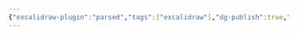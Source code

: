 ```yaml
---
{"excalidraw-plugin":"parsed","tags":["excalidraw"],"dg-publish":true,"permalink":"/Excalidraw/证件照拍摄光线.excalidraw/","dgPassFrontmatter":true}
---
```

<style> .container {font-family: sans-serif; text-align: center;} .button-wrapper button {z-index: 1;height: 40px; width: 100px; margin: 10px;padding: 5px;} .excalidraw .App-menu_top .buttonList { display: flex;} .excalidraw-wrapper { height: 800px; margin: 50px; position: relative;} :root[dir="ltr"] .excalidraw .layer-ui__wrapper .zen-mode-transition.App-menu_bottom--transition-left {transform: none;} </style><script src="https://cdn.jsdelivr.net/npm/react@17/umd/react.production.min.js"></script><script src="https://cdn.jsdelivr.net/npm/react-dom@17/umd/react-dom.production.min.js"></script><script type="text/javascript" src="https://cdn.jsdelivr.net/npm/@excalidraw/excalidraw@0/dist/excalidraw.production.min.js"></script><div id="证件照拍摄光线excalidraw.md"></div><script>(function(){const InitialData={"type":"excalidraw","version":2,"source":"https://github.com/zsviczian/obsidian-excalidraw-plugin/releases/tag/2.4.0","elements":[{"type":"freedraw","version":107,"versionNonce":511538765,"index":"a0","isDeleted":false,"id":"uUNDX6Tw2zc0rzCT0Wblf","fillStyle":"solid","strokeWidth":1,"strokeStyle":"solid","roughness":1,"opacity":100,"angle":0,"x":-611.0274451697668,"y":-498.1530676321307,"strokeColor":"#1e1e1e","backgroundColor":"transparent","width":23.499984741210938,"height":116.49999618530273,"seed":73662541,"groupIds":[],"frameId":"iBeHSoSrTSMOskr40Y9Nb","roundness":null,"boundElements":[],"updated":1720792206655,"link":null,"locked":false,"points":[[0,0],[-3.4999847412109375,7.5],[-5.9999847412109375,15],[-8.999977111816406,26.499996185302734],[-12.5,41.9999885559082],[-15.999984741210938,59.4999885559082],[-20.999984741210938,86.9999885559082],[-22.99999237060547,101.49999618530273],[-23.499984741210938,111.49999618530273],[-23.499984741210938,116.00000381469727],[-22.5,116.49999618530273],[-22.5,116.49999618530273]],"lastCommittedPoint":null,"simulatePressure":true,"pressures":[]},{"type":"freedraw","version":109,"versionNonce":720740611,"index":"a1","isDeleted":false,"id":"zzUFR63Wey8Y-2YV3ARNg","fillStyle":"solid","strokeWidth":1,"strokeStyle":"solid","roughness":1,"opacity":100,"angle":0,"x":-609.5274299109777,"y":-497.1530828909198,"strokeColor":"#1e1e1e","backgroundColor":"transparent","width":98.49998474121094,"height":19.499988555908203,"seed":502820525,"groupIds":[],"frameId":"iBeHSoSrTSMOskr40Y9Nb","roundness":null,"boundElements":[],"updated":1720792206655,"link":null,"locked":false,"points":[[0,0],[5,-2.9999923706054688],[10.999984741210938,-5.9999847412109375],[20.999984741210938,-8.499984741210938],[40.49999237060547,-11.499996185302734],[55,-13.999996185302734],[67.99999237060547,-16.499996185302734],[77.99999237060547,-18.499984741210938],[90,-19.499988555908203],[95,-19.499988555908203],[97.5,-18.999996185302734],[98.49998474121094,-18.499984741210938],[98.49998474121094,-17.99999237060547],[98.49998474121094,-17.99999237060547]],"lastCommittedPoint":null,"simulatePressure":true,"pressures":[]},{"type":"freedraw","version":115,"versionNonce":1634935981,"index":"a2","isDeleted":false,"id":"37Qd98qwtMPkUDn1WG_RS","fillStyle":"solid","strokeWidth":1,"strokeStyle":"solid","roughness":1,"opacity":100,"angle":0,"x":-497.52746042855586,"y":-511.1530790762225,"strokeColor":"#1e1e1e","backgroundColor":"transparent","width":122.99999237060547,"height":123.00000190734863,"seed":1001394445,"groupIds":[],"frameId":"iBeHSoSrTSMOskr40Y9Nb","roundness":null,"boundElements":[],"updated":1720792206655,"link":null,"locked":false,"points":[[0,0],[-2.9999923706054688,3.5000038146972656],[-6.499977111816406,8.000001907348633],[-13.999977111816406,17.00000762939453],[-20.999984741210938,25.500001907348633],[-30.49999237060547,36.000003814697266],[-41.999969482421875,48.00000190734863],[-60.99998474121094,66.00001335144043],[-74.49996948242188,78.50001335144043],[-86.99996948242188,90.50000190734863],[-98.9999771118164,101.5000057220459],[-108.9999771118164,111.00001335144043],[-118.9999771118164,120.50000190734863],[-121.99996948242188,123.00000190734863],[-122.99999237060547,123.00000190734863],[-121.99996948242188,121.99999809265137],[-120.99998474121094,121.5000057220459],[-121.4999771118164,121.99999809265137],[-121.4999771118164,122.50000953674316],[-121.4999771118164,122.50000953674316]],"lastCommittedPoint":null,"simulatePressure":true,"pressures":[]},{"type":"freedraw","version":33,"versionNonce":2118158499,"index":"a3","isDeleted":false,"id":"OazUQdf1m04CmKl-IkVSp","fillStyle":"solid","strokeWidth":1,"strokeStyle":"solid","roughness":1,"opacity":100,"angle":0,"x":-344.25022294929306,"y":-288.84698005158504,"strokeColor":"#1e1e1e","backgroundColor":"transparent","width":18.499984741210938,"height":18.500003814697266,"seed":1527015277,"groupIds":[],"frameId":"iBeHSoSrTSMOskr40Y9Nb","roundness":null,"boundElements":[],"updated":1720792206655,"link":null,"locked":false,"points":[[0,0],[2.9999923706054688,-5.499992370605469],[8.499984741210938,-11.499996185302734],[12.5,-15],[16.499977111816406,-17.99999237060547],[18.499984741210938,-18.500003814697266],[18.499984741210938,-18.500003814697266]],"lastCommittedPoint":null,"simulatePressure":true,"pressures":[]},{"type":"freedraw","version":37,"versionNonce":1784940301,"index":"a4","isDeleted":false,"id":"vQGyPXH2ETR7fZQwi1gdv","fillStyle":"solid","strokeWidth":1,"strokeStyle":"solid","roughness":1,"opacity":100,"angle":0,"x":-322.75024583747665,"y":-303.84698005158504,"strokeColor":"#1e1e1e","backgroundColor":"transparent","width":23.000030517578125,"height":18.000011444091797,"seed":239006157,"groupIds":[],"frameId":"iBeHSoSrTSMOskr40Y9Nb","roundness":null,"boundElements":[],"updated":1720792206655,"link":null,"locked":false,"points":[[0,0],[3.5000228881835938,0.5000114440917969],[6.000022888183594,1.4999961853027344],[10,3.9999961853027344],[16.000022888183594,8.999996185302734],[19.50000762939453,12.5],[21.500015258789062,15.500011444091797],[22.00000762939453,17.00000762939453],[22.5,18.000011444091797],[23.000030517578125,18.000011444091797],[23.000030517578125,18.000011444091797]],"lastCommittedPoint":null,"simulatePressure":true,"pressures":[]},{"type":"freedraw","version":39,"versionNonce":1661828163,"index":"a5","isDeleted":false,"id":"uDNm3AT_Zr3iut1IeE26B","fillStyle":"solid","strokeWidth":1,"strokeStyle":"solid","roughness":1,"opacity":100,"angle":0,"x":-298.7502305786876,"y":-287.84697623688777,"strokeColor":"#1e1e1e","backgroundColor":"transparent","width":9.500007629394531,"height":29.50000762939453,"seed":1652109357,"groupIds":[],"frameId":"iBeHSoSrTSMOskr40Y9Nb","roundness":null,"boundElements":[],"updated":1720792206655,"link":null,"locked":false,"points":[[0,0],[0,4.500007629394531],[-0.49999237060546875,10.499992370605469],[-1.5000152587890625,15],[-2.9999923706054688,20],[-4.0000152587890625,22.5],[-5.9999847412109375,27.99999237060547],[-7.000007629394531,29.50000762939453],[-7.5,29.50000762939453],[-8.499984741210938,28.999996185302734],[-9.000015258789062,27.99999237060547],[-9.500007629394531,27.5],[-9.500007629394531,27.5]],"lastCommittedPoint":null,"simulatePressure":true,"pressures":[]},{"type":"freedraw","version":35,"versionNonce":1003068781,"index":"a6","isDeleted":false,"id":"1JrCEhhWWnaXCSfIkdfxN","fillStyle":"solid","strokeWidth":1,"strokeStyle":"solid","roughness":1,"opacity":100,"angle":0,"x":-346.75022294929306,"y":-287.3469838662823,"strokeColor":"#1e1e1e","backgroundColor":"transparent","width":1.0000228881835938,"height":27.00000762939453,"seed":94151309,"groupIds":[],"frameId":"iBeHSoSrTSMOskr40Y9Nb","roundness":null,"boundElements":[],"updated":1720792206655,"link":null,"locked":false,"points":[[0,0],[-0.49999237060546875,5],[-0.49999237060546875,9.000015258789062],[-0.49999237060546875,16.500015258789062],[-1.0000228881835938,21.000003814697266],[-1.0000228881835938,24.50000762939453],[-0.49999237060546875,26.500015258789062],[-0.49999237060546875,27.00000762939453],[-0.49999237060546875,27.00000762939453]],"lastCommittedPoint":null,"simulatePressure":true,"pressures":[]},{"type":"freedraw","version":66,"versionNonce":1966799843,"index":"a7","isDeleted":false,"id":"GPSugVJhKBMKS3Uy1SZ_p","fillStyle":"solid","strokeWidth":1,"strokeStyle":"solid","roughness":1,"opacity":100,"angle":0,"x":-345.7502382080821,"y":-260.84696860749324,"strokeColor":"#1e1e1e","backgroundColor":"transparent","width":46.50001525878906,"height":19.499988555908203,"seed":744671469,"groupIds":[],"frameId":"iBeHSoSrTSMOskr40Y9Nb","roundness":null,"boundElements":[],"updated":1720792206655,"link":null,"locked":false,"points":[[0,0],[1.5000152587890625,3.9999961853027344],[3.5000228881835938,5.9999847412109375],[5.499992370605469,7.999992370605469],[7.5,10],[9.500007629394531,11.499996185302734],[11.500015258789062,13.499984741210938],[12.000007629394531,14.499988555908203],[12.5,15],[12.999992370605469,15.499992370605469],[12.999992370605469,15.999984741210938],[13.500022888183594,15.999984741210938],[14.000015258789062,16.499996185302734],[15,16.999988555908203],[16.500015258789062,17.99999237060547],[17.5,18.499984741210938],[18.500022888183594,18.999996185302734],[20.49999237060547,18.999996185302734],[21.500015258789062,19.499988555908203],[22.00000762939453,19.499988555908203],[22.5,19.499988555908203],[23.500022888183594,19.499988555908203],[24.000015258789062,19.499988555908203],[25.49999237060547,19.499988555908203],[27.99999237060547,18.499984741210938],[30,17.99999237060547],[32.00000762939453,16.999988555908203],[33.500022888183594,15.999984741210938],[36.50001525878906,13.999996185302734],[37.99999237060547,12.5],[39.00001525878906,11.499996185302734],[40,10],[41.50001525878906,7.999992370605469],[42.00000762939453,6.999988555908203],[42.99999237060547,5.499992370605469],[44.00001525878906,3.9999961853027344],[45,2.5],[46.000022888183594,0.9999847412109375],[46.50001525878906,0.49999237060546875],[46.50001525878906,0.49999237060546875]],"lastCommittedPoint":null,"simulatePressure":true,"pressures":[]},{"type":"freedraw","version":28,"versionNonce":1290627021,"index":"a8","isDeleted":false,"id":"hj_iXnqSRXTGh1Q-UpWY_","fillStyle":"solid","strokeWidth":1,"strokeStyle":"solid","roughness":1,"opacity":100,"angle":0,"x":-300.25024583747665,"y":-266.8469724221905,"strokeColor":"#1e1e1e","backgroundColor":"transparent","width":0.0001,"height":0.0001,"seed":945103693,"groupIds":[],"frameId":"iBeHSoSrTSMOskr40Y9Nb","roundness":null,"boundElements":[],"updated":1720792206655,"link":null,"locked":false,"points":[[0,0],[0.0001,0.0001]],"lastCommittedPoint":null,"simulatePressure":true,"pressures":[]},{"type":"freedraw","version":46,"versionNonce":1356302211,"index":"a9","isDeleted":false,"id":"PwoAKLTi7atxBXzSxPBDZ","fillStyle":"solid","strokeWidth":1,"strokeStyle":"solid","roughness":1,"opacity":100,"angle":0,"x":-306.2502305786876,"y":-274.3469724221905,"strokeColor":"#1e1e1e","backgroundColor":"transparent","width":8.000030517578125,"height":11.499996185302734,"seed":499986861,"groupIds":[],"frameId":"iBeHSoSrTSMOskr40Y9Nb","roundness":null,"boundElements":[],"updated":1720792206655,"link":null,"locked":false,"points":[[0,0],[0,-2.5],[0.9999847412109375,-2.5],[3.4999847412109375,-2.5],[4.499969482421875,-2.5],[5.9999847412109375,-1.4999961853027344],[6.999969482421875,-0.5000114440917969],[7.5,1.4999961853027344],[7.5,2.9999923706054688],[7.5,4.499988555908203],[5.9999847412109375,6.499996185302734],[3.4999847412109375,8.500003814697266],[1.999969482421875,8.999996185302734],[0.49999237060546875,8.999996185302734],[-0.500030517578125,7.999992370605469],[-0.500030517578125,6.499996185302734],[-0.500030517578125,4.499988555908203],[-0.500030517578125,3.5000038146972656],[0,3.5000038146972656],[0,3.5000038146972656]],"lastCommittedPoint":null,"simulatePressure":true,"pressures":[]},{"type":"freedraw","version":33,"versionNonce":1877534253,"index":"aA","isDeleted":false,"id":"BiftNHlZ2LB3vKXNn9XHp","fillStyle":"solid","strokeWidth":1,"strokeStyle":"solid","roughness":1,"opacity":100,"angle":0,"x":-324.7502534668712,"y":-241.34698005158504,"strokeColor":"#1e1e1e","backgroundColor":"transparent","width":1.5000152587890625,"height":14.500007629394531,"seed":167015437,"groupIds":[],"frameId":"iBeHSoSrTSMOskr40Y9Nb","roundness":null,"boundElements":[],"updated":1720792206655,"link":null,"locked":false,"points":[[0,0],[1.5000152587890625,4.500007629394531],[1.5000152587890625,7.000007629394531],[1.5000152587890625,10],[1.0000228881835938,13.500003814697266],[1.0000228881835938,14.500007629394531],[1.5000152587890625,14.500007629394531],[1.5000152587890625,14.500007629394531]],"lastCommittedPoint":null,"simulatePressure":true,"pressures":[]},{"type":"freedraw","version":32,"versionNonce":203530019,"index":"aB","isDeleted":false,"id":"yUnzC7yvCOHdquXuOMCLI","fillStyle":"solid","strokeWidth":1,"strokeStyle":"solid","roughness":1,"opacity":100,"angle":0,"x":-306.2502305786876,"y":-245.34697623688777,"strokeColor":"#1e1e1e","backgroundColor":"transparent","width":0.49999237060546875,"height":12.000007629394531,"seed":1220831853,"groupIds":[],"frameId":"iBeHSoSrTSMOskr40Y9Nb","roundness":null,"boundElements":[],"updated":1720792206655,"link":null,"locked":false,"points":[[0,0],[0,4.500007629394531],[0,7.5],[0,9.500007629394531],[0.49999237060546875,11.499996185302734],[0.49999237060546875,12.000007629394531],[0.49999237060546875,12.000007629394531]],"lastCommittedPoint":null,"simulatePressure":true,"pressures":[]},{"type":"freedraw","version":37,"versionNonce":2007341197,"index":"aC","isDeleted":false,"id":"1bM9aCPG20ZhSyHUyQ0Ni","fillStyle":"solid","strokeWidth":1,"strokeStyle":"solid","roughness":1,"opacity":100,"angle":0,"x":-326.7502610962657,"y":-217.84697623688777,"strokeColor":"#1e1e1e","backgroundColor":"transparent","width":24.000015258789062,"height":17.99999237060547,"seed":1795593421,"groupIds":[],"frameId":"iBeHSoSrTSMOskr40Y9Nb","roundness":null,"boundElements":[],"updated":1720792206655,"link":null,"locked":false,"points":[[0,0],[0,-0.49999237060546875],[2.5,-2.9999923706054688],[6.000022888183594,-5.499992370605469],[10.500030517578125,-8.500003814697266],[15,-11.000003814697266],[19.000015258789062,-13.500003814697266],[23.000030517578125,-16.000003814697266],[23.500022888183594,-16.499996185302734],[24.000015258789062,-17.5],[24.000015258789062,-17.99999237060547],[24.000015258789062,-17.99999237060547]],"lastCommittedPoint":null,"simulatePressure":true,"pressures":[]},{"type":"freedraw","version":35,"versionNonce":1904722627,"index":"aD","isDeleted":false,"id":"HO9FEPjx0nhzdXOlstdPZ","fillStyle":"solid","strokeWidth":1,"strokeStyle":"solid","roughness":1,"opacity":100,"angle":0,"x":-327.75024583747665,"y":-221.8469724221905,"strokeColor":"#1e1e1e","backgroundColor":"transparent","width":15,"height":15.499992370605469,"seed":743732013,"groupIds":[],"frameId":"iBeHSoSrTSMOskr40Y9Nb","roundness":null,"boundElements":[],"updated":1720792206655,"link":null,"locked":false,"points":[[0,0],[-4.500007629394531,1.4999961853027344],[-6.5000152587890625,3.5000038146972656],[-10,7.999992370605469],[-12.000007629394531,11.499996185302734],[-14.000015258789062,13.999996185302734],[-15,15],[-15,15.499992370605469],[-14.500007629394531,15.499992370605469],[-14.500007629394531,15.499992370605469]],"lastCommittedPoint":null,"simulatePressure":true,"pressures":[]},{"type":"freedraw","version":42,"versionNonce":501022445,"index":"aE","isDeleted":false,"id":"JWAgfQTWoERb6rtlTjAtp","fillStyle":"solid","strokeWidth":1,"strokeStyle":"solid","roughness":1,"opacity":100,"angle":0,"x":-341.7502610962657,"y":-206.34698005158504,"strokeColor":"#1e1e1e","backgroundColor":"transparent","width":15.500030517578125,"height":35.49999237060547,"seed":420971917,"groupIds":[],"frameId":"iBeHSoSrTSMOskr40Y9Nb","roundness":null,"boundElements":[],"updated":1720792206655,"link":null,"locked":false,"points":[[0,0],[0,0.5000114440917969],[0,1.0000038146972656],[0,2.5],[1.0000228881835938,4.500007629394531],[3.000030517578125,9.500007629394531],[4.0000152587890625,13.000011444091797],[5.500030517578125,17.00000762939453],[7.5,21.000003814697266],[10.500030517578125,28.000011444091797],[12.5,32.00000762939453],[13.500022888183594,33.999996185302734],[14.000015258789062,34.50000762939453],[14.500007629394531,34.50000762939453],[15,35],[15.500030517578125,35.49999237060547],[15.500030517578125,35.49999237060547]],"lastCommittedPoint":null,"simulatePressure":true,"pressures":[]},{"type":"freedraw","version":37,"versionNonce":2041082467,"index":"aF","isDeleted":false,"id":"nWx3HlViEkdhyytZGrSio","fillStyle":"solid","strokeWidth":1,"strokeStyle":"solid","roughness":1,"opacity":100,"angle":0,"x":-297.75024583747665,"y":-224.3469724221905,"strokeColor":"#1e1e1e","backgroundColor":"transparent","width":14.000015258789062,"height":75.99998474121094,"seed":1955154925,"groupIds":[],"frameId":"iBeHSoSrTSMOskr40Y9Nb","roundness":null,"boundElements":[],"updated":1720792206655,"link":null,"locked":false,"points":[[0,0],[-2.0000076293945312,7.5],[-4.0000152587890625,19.499988555908203],[-6.5000152587890625,31.000003814697266],[-9.000015258789062,45],[-11.500015258789062,57.99999237060547],[-13.499984741210938,70.99998474121094],[-13.499984741210938,75],[-14.000015258789062,75.99998474121094],[-13.499984741210938,75.49999237060547],[-13.499984741210938,74.50000762939453],[-13.499984741210938,74.50000762939453]],"lastCommittedPoint":null,"simulatePressure":true,"pressures":[]},{"type":"freedraw","version":55,"versionNonce":689477965,"index":"aG","isDeleted":false,"id":"5LB9DoDpuqZ_pVf-FCSNT","fillStyle":"solid","strokeWidth":1,"strokeStyle":"solid","roughness":1,"opacity":100,"angle":0,"x":-310.25024583747665,"y":-148.34698768097957,"strokeColor":"#1e1e1e","backgroundColor":"transparent","width":29.000015258789062,"height":24.50000762939453,"seed":1588807245,"groupIds":[],"frameId":"iBeHSoSrTSMOskr40Y9Nb","roundness":null,"boundElements":[],"updated":1720792206655,"link":null,"locked":false,"points":[[0,0],[0,-3.4999847412109375],[0,-4.499969482421875],[0.49999237060546875,-5],[0.9999847412109375,-5],[2.5,-2.9999923706054688],[3.4999847412109375,0],[4.0000152587890625,3.000030517578125],[4.500007629394531,5],[5,8.000030517578125],[5.499992370605469,10],[5.9999847412109375,11.500015258789062],[6.5000152587890625,13.000030517578125],[7.000007629394531,13.500022888183594],[7.000007629394531,14.000015258789062],[6.5000152587890625,14.000015258789062],[5,14.000015258789062],[2.9999923706054688,14.500007629394531],[0.49999237060546875,15],[-4.500007629394531,16.500015258789062],[-7.999992370605469,18.000030517578125],[-11.500015258789062,19.000015258789062],[-14.500007629394531,19.50000762939453],[-17.00000762939453,19.50000762939453],[-19.50000762939453,19.000015258789062],[-20.49999237060547,18.000030517578125],[-20.999984741210938,18.000030517578125],[-21.500015258789062,18.000030517578125],[-22.00000762939453,18.000030517578125],[-22.00000762939453,18.000030517578125]],"lastCommittedPoint":null,"simulatePressure":true,"pressures":[]},{"type":"freedraw","version":55,"versionNonce":89271811,"index":"aH","isDeleted":false,"id":"KQTo794Rvnp4tDpuj85zG","fillStyle":"solid","strokeWidth":1,"strokeStyle":"solid","roughness":1,"opacity":100,"angle":0,"x":-344.7502534668712,"y":-123.84698005158504,"strokeColor":"#1e1e1e","backgroundColor":"transparent","width":49.50000762939453,"height":40.49999237060547,"seed":980350125,"groupIds":[],"frameId":"iBeHSoSrTSMOskr40Y9Nb","roundness":null,"boundElements":[],"updated":1720792206655,"link":null,"locked":false,"points":[[0,0],[2.0000076293945312,2.5],[6.000022888183594,4.500007629394531],[14.500007629394531,7.000007629394531],[22.00000762939453,9.000015258789062],[27.99999237060547,10],[35.49999237060547,10],[39.00001525878906,7.999992370605469],[41.000022888183594,3.5000228881835938],[42.99999237060547,-2.0000076293945312],[45.49999237060547,-7.000007629394531],[47.99999237060547,-12.000007629394531],[49.00001525878906,-13.499984741210938],[49.50000762939453,-14.500007629394531],[49.50000762939453,-15],[49.00001525878906,-15],[48.500022888183594,-15.499992370605469],[47.5,-15.999984741210938],[47.00000762939453,-16.499977111816406],[46.50001525878906,-16.499977111816406],[46.50001525878906,-17.00000762939453],[45.49999237060547,-17.5],[44.00001525878906,-19.50000762939453],[42.5,-20.999984741210938],[41.000022888183594,-22.5],[38.500022888183594,-24.50000762939453],[35.49999237060547,-27.5],[32.99999237060547,-29.50000762939453],[32.00000762939453,-30.49999237060547],[32.00000762939453,-30.49999237060547]],"lastCommittedPoint":null,"simulatePressure":true,"pressures":[]},{"type":"freedraw","version":38,"versionNonce":1387390893,"index":"aI","isDeleted":false,"id":"uzLSY3wPRzJRfpFqF0Xrz","fillStyle":"solid","strokeWidth":1,"strokeStyle":"solid","roughness":1,"opacity":100,"angle":0,"x":-336.2502305786876,"y":-157.84695716340144,"strokeColor":"#1e1e1e","backgroundColor":"transparent","width":49.00001525878906,"height":10,"seed":1399183117,"groupIds":[],"frameId":"iBeHSoSrTSMOskr40Y9Nb","roundness":null,"boundElements":[],"updated":1720792206655,"link":null,"locked":false,"points":[[0,0],[-6.000022888183594,-1.5000152587890625],[-12.000007629394531,-2.0000076293945312],[-17.5,-0.500030517578125],[-24.000015258789062,1.999969482421875],[-31.500015258789062,3.9999771118164062],[-39.00001525878906,5],[-46.50001525878906,6.499977111816406],[-48.500022888183594,6.499977111816406],[-49.00001525878906,6.499977111816406],[-49.00001525878906,6.999969482421875],[-48.000030517578125,7.999992370605469],[-48.000030517578125,7.999992370605469]],"lastCommittedPoint":null,"simulatePressure":true,"pressures":[]},{"type":"freedraw","version":28,"versionNonce":1468233123,"index":"aJ","isDeleted":false,"id":"h3oHpcw6KaBrHfSe_38yO","fillStyle":"solid","strokeWidth":1,"strokeStyle":"solid","roughness":1,"opacity":100,"angle":0,"x":-384.7502534668712,"y":-142.34696479279597,"strokeColor":"#1e1e1e","backgroundColor":"transparent","width":0.49999237060546875,"height":0.49999237060546875,"seed":1141992813,"groupIds":[],"frameId":"iBeHSoSrTSMOskr40Y9Nb","roundness":null,"boundElements":[],"updated":1720792206655,"link":null,"locked":false,"points":[[0,0],[-0.49999237060546875,-0.49999237060546875],[-0.49999237060546875,-0.49999237060546875]],"lastCommittedPoint":null,"simulatePressure":true,"pressures":[]},{"type":"freedraw","version":43,"versionNonce":1825729037,"index":"aK","isDeleted":false,"id":"vmJfkXc-fOgo0P6jxY-gB","fillStyle":"solid","strokeWidth":1,"strokeStyle":"solid","roughness":1,"opacity":100,"angle":0,"x":-384.7502534668712,"y":-142.34696479279597,"strokeColor":"#1e1e1e","backgroundColor":"transparent","width":8.499984741210938,"height":100.49999237060547,"seed":465254349,"groupIds":[],"frameId":"iBeHSoSrTSMOskr40Y9Nb","roundness":null,"boundElements":[],"updated":1720792206655,"link":null,"locked":false,"points":[[0,0],[0.49999237060546875,1.4999771118164062],[0,1.4999771118164062],[0,2.9999923706054688],[-0.49999237060546875,5.499992370605469],[-0.49999237060546875,12.000007629394531],[-0.9999847412109375,18.999977111816406],[-1.4999771118164062,28.499984741210938],[-2.0000076293945312,40.49999237060547],[-3.4999847412109375,62.00000762939453],[-4.500007629394531,75],[-5.9999847412109375,86.4999771118164],[-7.000007629394531,95],[-7.999992370605469,99.50000762939453],[-7.999992370605469,100.49999237060547],[-7.999992370605469,98.9999771118164],[-7.5,97.5],[-7.5,97.5]],"lastCommittedPoint":null,"simulatePressure":true,"pressures":[]},{"type":"freedraw","version":38,"versionNonce":1332398403,"index":"aL","isDeleted":false,"id":"zDpFd501SR7QzlQPcGfBX","fillStyle":"solid","strokeWidth":1,"strokeStyle":"solid","roughness":1,"opacity":100,"angle":0,"x":-375.7502382080821,"y":-140.34695716340144,"strokeColor":"#1e1e1e","backgroundColor":"transparent","width":7.5,"height":87.5,"seed":1149023789,"groupIds":[],"frameId":"iBeHSoSrTSMOskr40Y9Nb","roundness":null,"boundElements":[],"updated":1720792206655,"link":null,"locked":false,"points":[[0,0],[0.49999237060546875,5.9999847412109375],[0.9999847412109375,12.999992370605469],[1.4999771118164062,23.999977111816406],[2.9999923706054688,38.999977111816406],[4.500007629394531,56.499977111816406],[5.9999847412109375,77.5],[5.9999847412109375,85],[6.499977111816406,87.5],[7.5,86.4999771118164],[7.5,85.49999237060547],[7.5,85],[7.5,85]],"lastCommittedPoint":null,"simulatePressure":true,"pressures":[]},{"type":"freedraw","version":34,"versionNonce":1215537261,"index":"aM","isDeleted":false,"id":"w7qScDcTaZ-C630KQHLwK","fillStyle":"solid","strokeWidth":1,"strokeStyle":"solid","roughness":1,"opacity":100,"angle":0,"x":-366.7502610962657,"y":-131.8469724221905,"strokeColor":"#1e1e1e","backgroundColor":"transparent","width":28.500022888183594,"height":10.499992370605469,"seed":692021389,"groupIds":[],"frameId":"iBeHSoSrTSMOskr40Y9Nb","roundness":null,"boundElements":[],"updated":1720792206655,"link":null,"locked":false,"points":[[0,0],[6.000022888183594,3.4999847412109375],[10.500030517578125,5],[18.000030517578125,6.5000152587890625],[22.5,7.999992370605469],[26.000022888183594,9.000015258789062],[28.000030517578125,10],[28.500022888183594,10.499992370605469],[28.500022888183594,10.499992370605469]],"lastCommittedPoint":null,"simulatePressure":true,"pressures":[]},{"type":"freedraw","version":54,"versionNonce":1650895075,"index":"aN","isDeleted":false,"id":"yaJgku8zFhr08AJpFwtpW","fillStyle":"solid","strokeWidth":1,"strokeStyle":"solid","roughness":1,"opacity":100,"angle":0,"x":-300.25024583747665,"y":-224.8469838662823,"strokeColor":"#1e1e1e","backgroundColor":"transparent","width":40,"height":64.50002670288086,"seed":465358573,"groupIds":[],"frameId":"iBeHSoSrTSMOskr40Y9Nb","roundness":null,"boundElements":[],"updated":1720792206655,"link":null,"locked":false,"points":[[0,0],[0,4.0000152587890625],[0,8.500003814697266],[0.9999847412109375,16.500015258789062],[2.5,28.000011444091797],[5,47.00000762939453],[5.9999847412109375,56.000003814697266],[6.5000152587890625,61.499996185302734],[7.000007629394531,63.999996185302734],[7.000007629394531,64.50002670288086],[7.5,64.50002670288086],[7.999992370605469,64.50002670288086],[7.5,64.50002670288086],[7.000007629394531,63.999996185302734],[7.000007629394531,63.500003814697266],[5.9999847412109375,63.0000114440918],[5,62.50001907348633],[2.9999923706054688,62.00002670288086],[0.49999237060546875,62.00002670288086],[-5,62.00002670288086],[-10,62.50001907348633],[-15.499992370605469,63.500003814697266],[-21.500015258789062,63.999996185302734],[-26.500015258789062,63.999996185302734],[-31.500015258789062,63.999996185302734],[-32.00000762939453,63.999996185302734],[-31.500015258789062,63.999996185302734],[-30.49999237060547,63.500003814697266],[-30.49999237060547,63.500003814697266]],"lastCommittedPoint":null,"simulatePressure":true,"pressures":[]},{"type":"freedraw","version":43,"versionNonce":1532955341,"index":"aO","isDeleted":false,"id":"cpM8Jxw_X-Ikz0sk-rpEX","fillStyle":"solid","strokeWidth":1,"strokeStyle":"solid","roughness":1,"opacity":100,"angle":0,"x":-336.2502305786876,"y":-190.34697623688777,"strokeColor":"#1e1e1e","backgroundColor":"transparent","width":12.999992370605469,"height":30.500011444091797,"seed":2055104845,"groupIds":[],"frameId":"iBeHSoSrTSMOskr40Y9Nb","roundness":null,"boundElements":[],"updated":1720792206655,"link":null,"locked":false,"points":[[0,0],[-2.0000076293945312,3.5000038146972656],[-3.000030517578125,6.000003814697266],[-4.500007629394531,8.999996185302734],[-5.500030517578125,11.000003814697266],[-6.000022888183594,12.000007629394531],[-6.5000152587890625,12.5],[-7.000007629394531,12.999992370605469],[-7.000007629394531,13.999996185302734],[-5.500030517578125,16.499996185302734],[-3.5000228881835938,19.499988555908203],[-0.500030517578125,23.000011444091797],[1.999969482421875,26.000003814697266],[3.9999771118164062,28.500003814697266],[5.499992370605469,29.499988555908203],[5.9999847412109375,30.000019073486328],[5.9999847412109375,30.500011444091797],[5.9999847412109375,30.500011444091797]],"lastCommittedPoint":null,"simulatePressure":true,"pressures":[]},{"type":"freedraw","version":106,"versionNonce":1443206275,"index":"aP","isDeleted":false,"id":"2_GwKkCiVONafGkdg10wp","fillStyle":"solid","strokeWidth":1,"strokeStyle":"solid","roughness":1,"opacity":100,"angle":0,"x":-528.5274833167394,"y":-428.15303902190124,"strokeColor":"#e03131","backgroundColor":"transparent","width":80.49999237060547,"height":68.50000381469727,"seed":383629229,"groupIds":[],"frameId":"iBeHSoSrTSMOskr40Y9Nb","roundness":null,"boundElements":[],"updated":1720792206655,"link":null,"locked":false,"points":[[0,0],[3.4999847412109375,3.4999942779541016],[10.499992370605469,8.499994277954102],[27.00000762939453,21.499996185302734],[40.49999237060547,33.500003814697266],[53.999977111816406,45],[63.999977111816406,53.500003814697266],[73.9999771118164,62.5],[77.99999237060547,66.00000381469727],[80,67.5],[80.49999237060547,68.50000381469727],[80,67.99999237060547],[80,67.99999237060547]],"lastCommittedPoint":null,"simulatePressure":true,"pressures":[]},{"type":"freedraw","version":110,"versionNonce":640559405,"index":"aQ","isDeleted":false,"id":"3qMw1yHfD27cwT8WR0J-y","fillStyle":"solid","strokeWidth":1,"strokeStyle":"solid","roughness":1,"opacity":100,"angle":0,"x":-463.5274833167392,"y":-359.653035207204,"strokeColor":"#e03131","backgroundColor":"transparent","width":17.5,"height":16.000003814697266,"seed":1527003661,"groupIds":[],"frameId":"iBeHSoSrTSMOskr40Y9Nb","roundness":null,"boundElements":[],"updated":1720792206655,"link":null,"locked":false,"points":[[0,0],[5.499992370605469,2.5],[8.999977111816406,3.5000038146972656],[13.499984741210938,5],[15.499992370605469,5],[16.499977111816406,5],[17.00000762939453,5],[17.00000762939453,4.499988555908203],[17.5,2.5],[17.5,0.49999237060546875],[17.5,-2.0000076293945312],[17.5,-4.500007629394531],[17.5,-8.000011444091797],[17.5,-9.500007629394531],[17.5,-10.500011444091797],[17.5,-11.000003814697266],[17.5,-11.000003814697266]],"lastCommittedPoint":null,"simulatePressure":true,"pressures":[]},{"type":"freedraw","version":107,"versionNonce":973474851,"index":"aR","isDeleted":false,"id":"POfWf0PYOdzJ6uHN1os-s","fillStyle":"solid","strokeWidth":1,"strokeStyle":"solid","roughness":1,"opacity":100,"angle":0,"x":-531.5275519812902,"y":-451.1530313925067,"strokeColor":"#e03131","backgroundColor":"transparent","width":92.00000762939453,"height":98.99999618530273,"seed":803958893,"groupIds":[],"frameId":"iBeHSoSrTSMOskr40Y9Nb","roundness":null,"boundElements":[],"updated":1720792206655,"link":null,"locked":false,"points":[[0,0],[6.499977111816406,-8.999996185302734],[17.5,-21.499996185302734],[27.99999237060547,-32.99999237060547],[40,-45.49999237060547],[52.5,-58.00000190734863],[65,-70],[80,-85],[87.00000762939453,-92.5],[90.99998474121094,-96.99999809265137],[92.00000762939453,-98.99999618530273],[91.4999771118164,-98.99999618530273],[88.49998474121094,-97.5],[88.49998474121094,-97.5]],"lastCommittedPoint":null,"simulatePressure":true,"pressures":[]},{"type":"freedraw","version":106,"versionNonce":1514830733,"index":"aS","isDeleted":false,"id":"dY2ILZH8b7qxIDQv2nwBq","fillStyle":"solid","strokeWidth":1,"strokeStyle":"solid","roughness":1,"opacity":100,"angle":0,"x":-513.0275672400793,"y":-462.15303520720397,"strokeColor":"#e03131","backgroundColor":"transparent","width":11.000022888183594,"height":49.00001525878906,"seed":593287885,"groupIds":[],"frameId":"iBeHSoSrTSMOskr40Y9Nb","roundness":null,"boundElements":[],"updated":1720792206655,"link":null,"locked":false,"points":[[0,0],[2.0000076293945312,1.0000038146972656],[4.0000152587890625,3.5000038146972656],[7.5,11.500015258789062],[9.500007629394531,18.500003814697266],[11.000022888183594,26.500015258789062],[11.000022888183594,33.500003814697266],[9.500007629394531,40],[7.000007629394531,45],[2.9999923706054688,49.00001525878906],[2.0000076293945312,49.00001525878906],[1.5000152587890625,47.00000762939453],[1.5000152587890625,45.5000114440918],[1.5000152587890625,45.5000114440918]],"lastCommittedPoint":null,"simulatePressure":true,"pressures":[]},{"type":"freedraw","version":110,"versionNonce":576098243,"index":"aT","isDeleted":false,"id":"sC_C4uJyk-H7yFbDsdK95","fillStyle":"solid","strokeWidth":1,"strokeStyle":"solid","roughness":1,"opacity":100,"angle":0,"x":-491.02755961068476,"y":-462.65302757780944,"strokeColor":"#e03131","backgroundColor":"transparent","width":22.00000762939453,"height":20,"seed":1307703597,"groupIds":[],"frameId":"iBeHSoSrTSMOskr40Y9Nb","roundness":null,"boundElements":[],"updated":1720792206655,"link":null,"locked":false,"points":[[0,0],[0,2.0000076293945312],[-0.9999847412109375,5],[-2.5,10.499992370605469],[-4.500007629394531,15.499992370605469],[-7.000007629394531,20],[-5.9999847412109375,18.999996185302734],[-2.9999923706054688,16.499996185302734],[2.9999923706054688,13.999996185302734],[7.000007629394531,12.999992370605469],[10.999984741210938,12.999992370605469],[13.499984741210938,12.999992370605469],[14.500007629394531,12.999992370605469],[15,12.999992370605469],[14.500007629394531,12.999992370605469],[13.499984741210938,12.5],[12.999992370605469,12.000007629394531],[12.999992370605469,12.000007629394531]],"lastCommittedPoint":null,"simulatePressure":true,"pressures":[]},{"type":"freedraw","version":104,"versionNonce":1072529901,"index":"aU","isDeleted":false,"id":"RjzMt0LfJmLJG5Z9eIteA","fillStyle":"solid","strokeWidth":0.5,"strokeStyle":"solid","roughness":1,"opacity":100,"angle":0,"x":-475.5276053870517,"y":-471.1530313925067,"strokeColor":"#e03131","backgroundColor":"transparent","width":12.000007629394531,"height":11.499996185302734,"seed":2031373197,"groupIds":[],"frameId":"iBeHSoSrTSMOskr40Y9Nb","roundness":null,"boundElements":[],"updated":1720792206655,"link":null,"locked":false,"points":[[0,0],[0,1.4999961853027344],[0,4.499988555908203],[-0.49999237060546875,7.5],[-0.9999847412109375,9.499988555908203],[-1.5000152587890625,11.000003814697266],[-1.5000152587890625,11.499996185302734],[-0.9999847412109375,11.499996185302734],[0,11.000003814697266],[2.0000076293945312,10.499992370605469],[4.0000152587890625,10],[7.000007629394531,10],[8.499984741210938,9.499988555908203],[10,8.999996185302734],[10.499992370605469,8.500003814697266],[10.499992370605469,8.500003814697266]],"lastCommittedPoint":null,"simulatePressure":true,"pressures":[]},{"type":"freedraw","version":98,"versionNonce":555065187,"index":"aV","isDeleted":false,"id":"0292BpUMuHHvhsZoa6nQm","fillStyle":"solid","strokeWidth":0.5,"strokeStyle":"solid","roughness":1,"opacity":100,"angle":0,"x":-468.5275977576572,"y":-470.15302757780944,"strokeColor":"#e03131","backgroundColor":"transparent","width":2.5,"height":17.5,"seed":83710445,"groupIds":[],"frameId":"iBeHSoSrTSMOskr40Y9Nb","roundness":null,"boundElements":[],"updated":1720792206655,"link":null,"locked":false,"points":[[0,0],[-1.0000228881835938,1.9999885559082031],[-1.0000228881835938,5],[-0.49999237060546875,8.999996185302734],[0.49999237060546875,14.499988555908203],[0.49999237060546875,16.999988555908203],[0.9999847412109375,17.5],[1.4999771118164062,15.999984741210938],[1.4999771118164062,15],[1.4999771118164062,15]],"lastCommittedPoint":null,"simulatePressure":true,"pressures":[]},{"type":"freedraw","version":104,"versionNonce":1545649229,"index":"aW","isDeleted":false,"id":"B_5oMMaaQfOD7m_6Jj5yl","fillStyle":"solid","strokeWidth":0.5,"strokeStyle":"solid","roughness":1,"opacity":100,"angle":0,"x":-463.0276053870517,"y":-469.1530428365985,"strokeColor":"#e03131","backgroundColor":"transparent","width":6.499977111816406,"height":14.500007629394531,"seed":246844493,"groupIds":[],"frameId":"iBeHSoSrTSMOskr40Y9Nb","roundness":null,"boundElements":[],"updated":1720792206655,"link":null,"locked":false,"points":[[0,0],[-0.9999847412109375,2.5],[-0.9999847412109375,4.500007629394531],[-0.9999847412109375,6.000003814697266],[-0.49999237060546875,7.000007629394531],[0.49999237060546875,7.5],[2.5,8.500003814697266],[4.0000152587890625,8.500003814697266],[5.499992370605469,9.500007629394531],[5.499992370605469,10.500011444091797],[5.499992370605469,12.000007629394531],[3.4999847412109375,14.500007629394531],[2.5,14.500007629394531],[1.5000152587890625,14.500007629394531],[0,13.000011444091797],[0,13.000011444091797]],"lastCommittedPoint":null,"simulatePressure":true,"pressures":[]},{"type":"freedraw","version":93,"versionNonce":9550595,"index":"aX","isDeleted":false,"id":"WwM26ZFtgAwtteMHG0SZi","fillStyle":"solid","strokeWidth":0.5,"strokeStyle":"solid","roughness":1,"opacity":100,"angle":0,"x":-464.02759012826266,"y":-467.65302757780944,"strokeColor":"#e03131","backgroundColor":"transparent","width":6.999969482421875,"height":4.500007629394531,"seed":1444510381,"groupIds":[],"frameId":"iBeHSoSrTSMOskr40Y9Nb","roundness":null,"boundElements":[],"updated":1720792206655,"link":null,"locked":false,"points":[[0,0],[3.9999771118164062,-4.0000152587890625],[5.9999847412109375,-4.500007629394531],[6.999969482421875,-4.500007629394531],[6.999969482421875,-4.500007629394531]],"lastCommittedPoint":null,"simulatePressure":true,"pressures":[]},{"type":"freedraw","version":112,"versionNonce":1455270573,"index":"aY","isDeleted":false,"id":"ziHKEFpouYbeI8RHwYLJ7","fillStyle":"solid","strokeWidth":0.5,"strokeStyle":"solid","roughness":1,"opacity":100,"angle":0,"x":-449.02759012826266,"y":-478.15303902190124,"strokeColor":"#e03131","backgroundColor":"transparent","width":3.9999771118164062,"height":7.000007629394531,"seed":1674550541,"groupIds":[],"frameId":"iBeHSoSrTSMOskr40Y9Nb","roundness":null,"boundElements":[],"updated":1720792206655,"link":null,"locked":false,"points":[[0,0],[0.9999847412109375,0],[1.4999771118164062,1.0000038146972656],[1.4999771118164062,3.000011444091797],[1.4999771118164062,3.9999961853027344],[1.4999771118164062,5],[0.9999847412109375,5.500011444091797],[-0.500030517578125,6.000003814697266],[-1.0000228881835938,6.000003814697266],[-2.0000076293945312,4.500007629394531],[-2.0000076293945312,3.000011444091797],[-2.0000076293945312,2.0000076293945312],[-2.5,1.0000038146972656],[-2.5,0],[-2.5,-0.49999237060546875],[-2.0000076293945312,-0.49999237060546875],[-1.5000152587890625,-1.0000038146972656],[-1.0000228881835938,-1.0000038146972656],[-0.500030517578125,-1.0000038146972656],[0,-1.0000038146972656],[0.49999237060546875,-1.0000038146972656],[0.49999237060546875,-0.49999237060546875],[0.49999237060546875,0],[0.49999237060546875,0]],"lastCommittedPoint":null,"simulatePressure":true,"pressures":[]},{"type":"arrow","version":104,"versionNonce":1028219555,"index":"aZ","isDeleted":false,"id":"FX3OVjArXrbowby8kjWUR","fillStyle":"solid","strokeWidth":2,"strokeStyle":"solid","roughness":1,"opacity":100,"angle":0,"x":-327.1565352560152,"y":-65.4288336002707,"strokeColor":"#e03131","backgroundColor":"transparent","width":213.33333333333331,"height":0,"seed":1867674477,"groupIds":[],"frameId":"iBeHSoSrTSMOskr40Y9Nb","roundness":{"type":2},"boundElements":[],"updated":1720792206655,"link":null,"locked":false,"startBinding":null,"endBinding":null,"lastCommittedPoint":null,"startArrowhead":null,"endArrowhead":"arrow","points":[[0,0],[213.33333333333331,0]]},{"type":"freedraw","version":72,"versionNonce":544066829,"index":"aa","isDeleted":false,"id":"F1t_1IEYisj9z5sJ8QwPo","fillStyle":"solid","strokeWidth":2,"strokeStyle":"solid","roughness":1,"opacity":100,"angle":0,"x":-73.80339302255845,"y":-467.54729117006616,"strokeColor":"#1e1e1e","backgroundColor":"transparent","width":27.29420381433829,"height":399.0588019875922,"seed":82542029,"groupIds":[],"frameId":"iBeHSoSrTSMOskr40Y9Nb","roundness":null,"boundElements":[],"updated":1720792206655,"link":null,"locked":false,"points":[[0,0],[-0.9412339154412166,7.529404584099268],[-1.8824678308824332,12.235286937040428],[-1.8824678308824332,20.705853630514696],[-1.8824678308824332,32.94117647058823],[-2.8235581341912166,49.882345760569876],[-4.705882352941217,84.70588235294122],[-6.58835018382365,111.99997845818024],[-8.47067440257365,140.2352725758273],[-11.294232536764639,166.58824247472438],[-16.000114889705856,200.47058105468767],[-18.82352941176464,222.11766860064353],[-21.647087545955856,241.88236012178328],[-23.529411764705856,257.8823313993568],[-25.41187959558829,271.05881634880535],[-27.29420381433829,287.0587876263789],[-27.29420381433829,294.5882281135112],[-27.29420381433829,300.2352725758274],[-27.29420381433829,303.05883071001864],[-27.29420381433829,315.29408174402596],[-27.29420381433829,321.8823601217833],[-27.29420381433829,328.4705666934745],[-26.352969898897072,335.0588450712318],[-26.352969898897072,340.70588953354803],[-26.352969898897072,344.47060977711425],[-26.352969898897072,347.29409610523925],[-26.352969898897072,348.23525821461425],[-23.529411764705856,353.88237448299657],[-23.529411764705856,355.76469870174657],[-22.588321461397072,359.5294189453128],[-22.588321461397072,361.4117431640628],[-22.588321461397072,362.3529052734378],[-21.647087545955856,363.2941391888789],[-21.647087545955856,364.2353012982539],[-21.647087545955856,367.0587876263789],[-20.705997242647072,368.9411836511951],[-20.705997242647072,369.8823457605701],[-20.705997242647072,371.7646699793201],[-20.705997242647072,372.7059038947613],[-20.705997242647072,373.6470660041363],[-19.764763327205856,377.4117862477024],[-19.764763327205856,379.2941104664524],[-19.764763327205856,380.2352725758274],[-19.764763327205856,382.11766860064364],[-19.764763327205856,383.05883071001864],[-18.82352941176464,384.94115492876864],[-18.82352941176464,385.88231703814364],[-18.82352941176464,386.82355095358486],[-18.82352941176464,387.76471306295986],[-17.882439108455856,392.47059541590096],[-17.882439108455856,394.35291963465096],[-17.882439108455856,398.1176398782172],[-17.882439108455856,399.0588019875922],[-17.882439108455856,398.1176398782172],[-17.882439108455856,398.1176398782172]],"lastCommittedPoint":null,"simulatePressure":true,"pressures":[]},{"type":"freedraw","version":64,"versionNonce":1072371267,"index":"ab","isDeleted":false,"id":"cjhdj8UhF6FmnOCju2x5Q","fillStyle":"solid","strokeWidth":1,"strokeStyle":"solid","roughness":1,"opacity":100,"angle":0,"x":-570.7448854398388,"y":-274.6061146994779,"strokeColor":"#1e1e1e","backgroundColor":"transparent","width":41.41177906709561,"height":23.529411764705912,"seed":1806973997,"groupIds":[],"frameId":"iBeHSoSrTSMOskr40Y9Nb","roundness":null,"boundElements":[],"updated":1720792206655,"link":null,"locked":false,"points":[[0,0],[6.5882783777573195,0],[15.058809168198536,-1.88232421875],[20.705925436580856,-3.7646843405330515],[26.35304170496329,-4.70588235294116],[30.11769014246329,-6.58820657169116],[34.82357249540439,-7.529404584099268],[35.76480641084561,-7.529404584099268],[37.64713062959561,-8.470566693474268],[39.52945484834561,-8.470566693474268],[40.470688763786825,-8.470566693474268],[41.41177906709561,-8.470566693474268],[41.41177906709561,-6.58820657169116],[41.41177906709561,-3.7646843405330515],[41.41177906709561,0.9411980124081083],[41.41177906709561,2.8235581341912166],[41.41177906709561,4.705882352941217],[41.41177906709561,6.588242474724268],[41.41177906709561,8.470602596507376],[41.41177906709561,10.352962718290485],[41.41177906709561,11.294124827665485],[41.41177906709561,12.235286937040485],[41.41177906709561,13.176520852481644],[41.41177906709561,14.117682961856644],[40.470688763786825,14.117682961856644],[39.52945484834561,15.058845071231644],[38.58822093290439,15.058845071231644],[37.64713062959561,15.058845071231644],[36.70589671415439,15.058845071231644],[35.76480641084561,15.058845071231644],[33.88233857996329,15.058845071231644],[32.00001436121329,15.058845071231644],[30.11769014246329,15.058845071231644],[29.176456227022072,14.117682961856644],[28.23536592371329,14.117682961856644],[25.411807789522072,13.176520852481644],[23.529483570772072,12.235286937040485],[22.588249655330856,11.294124827665485],[20.705925436580856,11.294124827665485],[18.823601217830856,10.352962718290485],[16.941276999080856,9.411764705882376],[15.058809168198536,8.470602596507376],[14.117718864889753,7.529440487132376],[12.235394646139753,6.588242474724268],[11.294160730698536,4.705882352941217],[10.35292681525732,4.705882352941217],[9.411836511948536,4.705882352941217],[8.47060259650732,3.7647202435662166],[7.5294404871323195,3.7647202435662166],[6.5882783777573195,2.8235581341912166],[5.6471162683823195,1.8823601217831083],[4.705882352941217,1.8823601217831083],[3.7647202435662166,1.8823601217831083],[3.7647202435662166,1.8823601217831083]],"lastCommittedPoint":null,"simulatePressure":true,"pressures":[]},{"type":"freedraw","version":35,"versionNonce":1487577965,"index":"ac","isDeleted":false,"id":"dJmAQ_v4oJ0mhfNXZbzov","fillStyle":"solid","strokeWidth":1,"strokeStyle":"solid","roughness":1,"opacity":100,"angle":0,"x":-491.68604754921364,"y":-272.72375457769493,"strokeColor":"#1e1e1e","backgroundColor":"transparent","width":85.64711626838243,"height":6.588242474724268,"seed":1268133517,"groupIds":[],"frameId":"iBeHSoSrTSMOskr40Y9Nb","roundness":null,"boundElements":[],"updated":1720792206655,"link":null,"locked":false,"points":[[0,0],[7.529440487132433,0],[9.411764705882433,0],[15.058880974264753,0.9411980124081083],[23.52941176470597,0.9411980124081083],[29.17652803308829,0],[35.764734604779505,0],[43.294175091911825,0.9411980124081083],[53.64703010110304,1.8823601217831083],[56.47058823529426,1.8823601217831083],[64.00002872242658,2.8235222311581083],[67.76467715992658,4.70588235294116],[70.5882352941178,4.70588235294116],[72.4705595128678,4.70588235294116],[74.35302734375011,4.70588235294116],[76.23535156250011,5.647080365349268],[78.11767578125011,6.588242474724268],[80.94123391544133,6.588242474724268],[81.88232421875011,6.588242474724268],[82.82355813419133,6.588242474724268],[83.76479204963243,6.588242474724268],[84.70588235294133,6.588242474724268],[85.64711626838243,6.588242474724268],[85.64711626838243,5.647080365349268],[85.64711626838243,5.647080365349268]],"lastCommittedPoint":null,"simulatePressure":true,"pressures":[]},{"type":"freedraw","version":35,"versionNonce":1465210339,"index":"ad","isDeleted":false,"id":"AnARSrFEibybqjIhW0lbA","fillStyle":"solid","strokeWidth":1,"strokeStyle":"solid","roughness":1,"opacity":100,"angle":0,"x":-255.45069598671364,"y":-191.78259246831993,"strokeColor":"#1e1e1e","backgroundColor":"transparent","width":5.64697265625,"height":66.8235868566178,"seed":323671277,"groupIds":[],"frameId":"iBeHSoSrTSMOskr40Y9Nb","roundness":null,"boundElements":[],"updated":1720792206655,"link":null,"locked":false,"points":[[0,0],[0,7.529440487132433],[0,10.352998621323536],[0,13.176484949448536],[0,17.882367302389753],[0,19.76476332720597],[0,25.411807789522072],[0.9410903033087834,31.05885225183829],[0.9410903033087834,34.823572495404505],[1.88232421875,38.58829273897061],[2.8235581341912166,42.35294117647061],[2.8235581341912166,45.176499310661825],[3.7646484375,48.94121955422804],[3.7646484375,51.76470588235304],[4.705882352941217,54.58826401654426],[4.705882352941217,57.41182215073536],[5.64697265625,59.29414636948536],[5.64697265625,60.23530847886036],[5.64697265625,61.17647058823536],[5.64697265625,62.11770450367658],[5.64697265625,63.05886661305158],[5.64697265625,64.00002872242658],[5.64697265625,65.88235294117658],[5.64697265625,66.8235868566178],[5.64697265625,66.8235868566178]],"lastCommittedPoint":null,"simulatePressure":true,"pressures":[]},{"type":"freedraw","version":36,"versionNonce":1941810637,"index":"ae","isDeleted":false,"id":"wvAvXivoXMVmMMIGtbrYz","fillStyle":"solid","strokeWidth":1,"strokeStyle":"solid","roughness":1,"opacity":100,"angle":0,"x":-257.33302020546364,"y":-211.54728398945957,"strokeColor":"#1e1e1e","backgroundColor":"transparent","width":11.294088924632433,"height":89.41176470588243,"seed":509325133,"groupIds":[],"frameId":"iBeHSoSrTSMOskr40Y9Nb","roundness":null,"boundElements":[],"updated":1720792206655,"link":null,"locked":false,"points":[[0,0],[0.9410903033087834,0],[3.7646484375,0],[5.64697265625,0],[6.588206571691217,0],[8.470530790441217,0.941162109375],[8.470530790441217,1.882396024816103],[8.470530790441217,3.764720243566103],[8.470530790441217,8.47060259650732],[9.411764705882433,12.235322840073536],[9.411764705882433,16.94120519301464],[10.352855009191217,21.647087545955856],[10.352855009191217,30.117690142463175],[10.352855009191217,37.64705882352939],[10.352855009191217,46.11766142003671],[10.352855009191217,53.647101907169144],[10.352855009191217,61.17647058823525],[11.294088924632433,66.82351505055146],[11.294088924632433,75.2941176470589],[11.294088924632433,79.058837890625],[11.294088924632433,82.82355813419122],[11.294088924632433,86.58827837775743],[11.294088924632433,87.52944048713243],[11.294088924632433,88.47060259650743],[11.294088924632433,89.41176470588243],[11.294088924632433,89.41176470588243]],"lastCommittedPoint":null,"simulatePressure":true,"pressures":[]},{"type":"freedraw","version":15,"versionNonce":1922474371,"index":"af","isDeleted":false,"id":"KCfcIicmyODqO2CSJB4lN","fillStyle":"solid","strokeWidth":1,"strokeStyle":"solid","roughness":1,"opacity":100,"angle":0,"x":-250.7448136337722,"y":-121.19435717420214,"strokeColor":"#1e1e1e","backgroundColor":"transparent","width":2.8235581341912166,"height":1.88232421875,"seed":455228845,"groupIds":[],"frameId":"iBeHSoSrTSMOskr40Y9Nb","roundness":null,"boundElements":[],"updated":1720792206655,"link":null,"locked":false,"points":[[0,0],[-1.88232421875,0],[-1.88232421875,-0.941162109375],[-2.8235581341912166,-1.88232421875],[-2.8235581341912166,-1.88232421875]],"lastCommittedPoint":null,"simulatePressure":true,"pressures":[]},{"type":"freedraw","version":46,"versionNonce":549481517,"index":"ag","isDeleted":false,"id":"Ja2hxZikjauYABMVNQ3zt","fillStyle":"solid","strokeWidth":1,"strokeStyle":"solid","roughness":1,"opacity":100,"angle":0,"x":-250.7448136337722,"y":-121.19435717420214,"strokeColor":"#1e1e1e","backgroundColor":"transparent","width":50.823615579044144,"height":7.5294404871323195,"seed":818413581,"groupIds":[],"frameId":"iBeHSoSrTSMOskr40Y9Nb","roundness":null,"boundElements":[],"updated":1720792206655,"link":null,"locked":false,"points":[[0,0],[-6.588206571691217,-4.705882352941217],[-6.588206571691217,-2.823486328125],[-6.588206571691217,-1.88232421875],[-6.588206571691217,0],[-6.588206571691217,1.882396024816103],[-6.588206571691217,2.823558134191103],[-7.529440487132433,2.823558134191103],[-8.47067440257365,2.823558134191103],[-10.35299862132365,1.882396024816103],[-12.23532284007365,1.882396024816103],[-13.176556755514866,1.882396024816103],[-15.058880974264866,1.882396024816103],[-15.99997127757365,1.882396024816103],[-17.882439108455856,1.882396024816103],[-19.764763327205856,1.882396024816103],[-20.705853630514866,1.882396024816103],[-22.588321461397072,2.823558134191103],[-23.529411764705856,2.823558134191103],[-25.411735983455856,2.823558134191103],[-27.29420381433829,2.823558134191103],[-30.117618336397072,2.823558134191103],[-32.000086167279505,1.882396024816103],[-33.882410386029505,1.882396024816103],[-34.82350068933829,1.882396024816103],[-35.764734604779505,1.882396024816103],[-36.70596852022072,1.882396024816103],[-38.58829273897072,1.882396024816103],[-39.529383042279505,1.882396024816103],[-41.41185087316194,1.882396024816103],[-43.29417509191194,1.882396024816103],[-45.17649931066194,1.882396024816103],[-47.05882352941194,1.882396024816103],[-48.94114774816194,0.9412339154411029],[-50.823615579044144,0],[-50.823615579044144,0]],"lastCommittedPoint":null,"simulatePressure":true,"pressures":[]},{"type":"freedraw","version":24,"versionNonce":451770659,"index":"ah","isDeleted":false,"id":"soqrq6FXxyQpDc15uLbf0","fillStyle":"solid","strokeWidth":1,"strokeStyle":"solid","roughness":1,"opacity":100,"angle":0,"x":-332.6271378525222,"y":-118.37079904001092,"strokeColor":"#1e1e1e","backgroundColor":"transparent","width":2.8234145220587834,"height":48.941147748161825,"seed":1699116653,"groupIds":[],"frameId":"iBeHSoSrTSMOskr40Y9Nb","roundness":null,"boundElements":[],"updated":1720792206655,"link":null,"locked":false,"points":[[0,0],[0,5.647044462316217],[0,9.411764705882433],[0,14.117647058823536],[0,24.47057387408097],[0,32.00001436121329],[0,38.588220932904505],[0,43.29410328584561],[0,47.999985638786825],[0,48.941147748161825],[0.9410903033087834,48.941147748161825],[1.88232421875,48.941147748161825],[2.8234145220587834,48.941147748161825],[2.8234145220587834,48.941147748161825]],"lastCommittedPoint":null,"simulatePressure":true,"pressures":[]},{"type":"freedraw","version":17,"versionNonce":1872518797,"index":"ai","isDeleted":false,"id":"0I8MNH_Y-ApfQZGrOp0ou","fillStyle":"solid","strokeWidth":1,"strokeStyle":"solid","roughness":1,"opacity":100,"angle":0,"x":-323.2153731466402,"y":-92.95906305655507,"strokeColor":"#1e1e1e","backgroundColor":"transparent","width":0,"height":25.411807789522072,"seed":1130832077,"groupIds":[],"frameId":"iBeHSoSrTSMOskr40Y9Nb","roundness":null,"boundElements":[],"updated":1720792206655,"link":null,"locked":false,"points":[[0,0],[0,11.294160730698536],[0,16.94120519301464],[0,20.705925436580856],[0,25.411807789522072],[0,24.470645680147072],[0,24.470645680147072]],"lastCommittedPoint":null,"simulatePressure":true,"pressures":[]},{"type":"freedraw","version":20,"versionNonce":768105667,"index":"aj","isDeleted":false,"id":"HZ4eCnVzvocBfH0a1Byy9","fillStyle":"solid","strokeWidth":1,"strokeStyle":"solid","roughness":1,"opacity":100,"angle":0,"x":-291.2154305914929,"y":-108.01787222475349,"strokeColor":"#1e1e1e","backgroundColor":"transparent","width":1.88232421875,"height":44.23533720128671,"seed":1086553901,"groupIds":[],"frameId":"iBeHSoSrTSMOskr40Y9Nb","roundness":null,"boundElements":[],"updated":1720792206655,"link":null,"locked":false,"points":[[0,0],[-1.88232421875,5.647044462316103],[-1.88232421875,14.117647058823536],[-1.88232421875,21.647087545955856],[-1.88232421875,31.058852251838175],[-1.88232421875,41.41177906709561],[-1.88232421875,44.23533720128671],[-1.88232421875,42.35294117647061],[-1.88232421875,40.47061695772061],[-1.88232421875,40.47061695772061]],"lastCommittedPoint":null,"simulatePressure":true,"pressures":[]},{"type":"freedraw","version":18,"versionNonce":923469037,"index":"ak","isDeleted":false,"id":"9YCNDX3jdgaGpiujv1VCD","fillStyle":"solid","strokeWidth":1,"strokeStyle":"solid","roughness":1,"opacity":100,"angle":0,"x":-284.62722401980193,"y":-82.60606443523142,"strokeColor":"#1e1e1e","backgroundColor":"transparent","width":0.9410903033087834,"height":19.76469152113964,"seed":1673859469,"groupIds":[],"frameId":"iBeHSoSrTSMOskr40Y9Nb","roundness":null,"boundElements":[],"updated":1720792206655,"link":null,"locked":false,"points":[[0,0],[-0.9410903033087834,5.647044462316103],[-0.9410903033087834,9.41176470588232],[-0.9410903033087834,15.999971277573536],[-0.9410903033087834,18.82352941176464],[-0.9410903033087834,19.76469152113964],[0,19.76469152113964],[0,19.76469152113964]],"lastCommittedPoint":null,"simulatePressure":true,"pressures":[]},{"type":"freedraw","version":24,"versionNonce":1455803491,"index":"al","isDeleted":false,"id":"68q_Z8TJAV-GczDi0tfK5","fillStyle":"solid","strokeWidth":1,"strokeStyle":"solid","roughness":1,"opacity":100,"angle":0,"x":-247.9212554995812,"y":-119.31196114938592,"strokeColor":"#1e1e1e","backgroundColor":"transparent","width":0.9412339154412166,"height":63.99995691636036,"seed":698701805,"groupIds":[],"frameId":"iBeHSoSrTSMOskr40Y9Nb","roundness":null,"boundElements":[],"updated":1720792206655,"link":null,"locked":false,"points":[[0,0],[0,6.588206571691217],[0,12.235251034007433],[0,18.823529411764753],[0,27.294132008272072],[0,35.76466279871329],[0,47.058823529411825],[0,51.76470588235304],[0,54.58819221047804],[0,57.411750344669144],[0,62.11763269761036],[0,63.99995691636036],[-0.9412339154412166,59.294074563419144],[-0.9412339154412166,59.294074563419144]],"lastCommittedPoint":null,"simulatePressure":true,"pressures":[]},{"type":"freedraw","version":19,"versionNonce":982900557,"index":"am","isDeleted":false,"id":"tgbsii0m0Dz-A6LZGy5ee","fillStyle":"solid","strokeWidth":1,"strokeStyle":"solid","roughness":1,"opacity":100,"angle":0,"x":-255.45069598671364,"y":-81.66490232585642,"strokeColor":"#1e1e1e","backgroundColor":"transparent","width":1.88232421875,"height":23.529411764705856,"seed":745394765,"groupIds":[],"frameId":"iBeHSoSrTSMOskr40Y9Nb","roundness":null,"boundElements":[],"updated":1720792206655,"link":null,"locked":false,"points":[[0,0],[-1.88232421875,6.588206571691103],[-1.88232421875,11.29408892463232],[-0.9412339154412166,16.941133386948536],[-0.9412339154412166,20.70585363051464],[-0.9412339154412166,22.588249655330856],[-0.9412339154412166,23.529411764705856],[-0.9412339154412166,22.588249655330856],[-0.9412339154412166,22.588249655330856]],"lastCommittedPoint":null,"simulatePressure":true,"pressures":[]},{"type":"freedraw","version":58,"versionNonce":1236551683,"index":"an","isDeleted":false,"id":"ERV288y52XP33bZPJYOxF","fillStyle":"solid","strokeWidth":1,"strokeStyle":"solid","roughness":1,"opacity":100,"angle":0,"x":-327.9212554995812,"y":-108.95903433412849,"strokeColor":"#1e1e1e","backgroundColor":"transparent","width":81.88232421875,"height":11.294160730698536,"seed":150470829,"groupIds":[],"frameId":"iBeHSoSrTSMOskr40Y9Nb","roundness":null,"boundElements":[],"updated":1720792206655,"link":null,"locked":false,"points":[[0,0],[-0.9412339154409892,0],[1.88232421875,-0.941162109375],[3.7646484375,-0.941162109375],[6.588206571691217,-0.941162109375],[12.235179227941217,-0.941162109375],[15.99997127757365,0],[20.705853630514866,0.941162109375],[23.529411764706083,1.88232421875],[26.352826286764866,2.823558134191103],[28.235294117647072,2.823558134191103],[32.94117647058829,2.823558134191103],[35.76459099264707,2.823558134191103],[37.647058823529505,2.823558134191103],[40.47047334558829,2.823558134191103],[42.35294117647072,2.823558134191103],[44.23526539522072,2.823558134191103],[45.176355698529505,2.823558134191103],[47.05882352941194,2.823558134191103],[48.94114774816194,2.823558134191103],[51.764705882353155,1.88232421875],[53.647030101103155,1.88232421875],[55.529354319853155,0.941162109375],[56.470588235294144,0],[58.352912454044144,0],[59.294002757353155,0],[62.117560891544144,0],[63.05879480698536,0],[63.999885110294144,0],[65.88235294117658,0],[67.76467715992658,-0.941162109375],[68.70576746323536,-0.941162109375],[69.64700137867658,-0.941162109375],[70.5882352941178,-0.941162109375],[71.52932559742658,-0.941162109375],[72.4705595128678,-0.941162109375],[73.41164981617658,-0.941162109375],[74.3528837316178,-0.941162109375],[75.29411764705901,0],[76.2352079503678,0],[76.2352079503678,0.941162109375],[77.17644186580901,0.941162109375],[78.1175321691178,0.941162109375],[79.05876608455901,0.941162109375],[80.00000000000023,0.941162109375],[80.94109030330901,-1.88232421875],[80.94109030330901,-8.470602596507433],[80.94109030330901,-8.470602596507433]],"lastCommittedPoint":null,"simulatePressure":true,"pressures":[]},{"type":"freedraw","version":27,"versionNonce":278293933,"index":"ao","isDeleted":false,"id":"MBnFmvfeNaP6HsFuyhqPd","fillStyle":"solid","strokeWidth":1,"strokeStyle":"solid","roughness":1,"opacity":100,"angle":0,"x":-254.50960568340463,"y":-214.37077031758457,"strokeColor":"#1e1e1e","backgroundColor":"transparent","width":3.7646484375,"height":42.35294117647061,"seed":82666253,"groupIds":[],"frameId":"iBeHSoSrTSMOskr40Y9Nb","roundness":null,"boundElements":[],"updated":1720792206655,"link":null,"locked":false,"points":[[0,0],[-0.9410903033087834,0],[-1.88232421875,0],[-2.8234145220587834,0],[-3.7646484375,0.941162109375],[-3.7646484375,2.823486328125],[-3.7646484375,5.647044462316103],[-3.7646484375,10.35292681525732],[-2.8234145220587834,14.117647058823536],[-2.8234145220587834,17.882295496323536],[-2.8234145220587834,20.70585363051464],[-2.8234145220587834,24.470573874080856],[-2.8234145220587834,29.176456227022072],[-2.8234145220587834,32.941176470588175],[-2.8234145220587834,37.64705882352939],[-2.8234145220587834,42.35294117647061],[-2.8234145220587834,42.35294117647061]],"lastCommittedPoint":null,"simulatePressure":true,"pressures":[]},{"type":"text","version":350,"versionNonce":1016221603,"index":"ap","isDeleted":false,"id":"beyQR4Qr","fillStyle":"solid","strokeWidth":1,"strokeStyle":"solid","roughness":1,"opacity":100,"angle":0,"x":-490.0683142638162,"y":-247.52759573077986,"strokeColor":"#1e1e1e","backgroundColor":"transparent","width":123.0799560546875,"height":20.606062340014716,"seed":1959229805,"groupIds":[],"frameId":"iBeHSoSrTSMOskr40Y9Nb","roundness":null,"boundElements":[],"updated":1720792206655,"link":null,"locked":false,"fontSize":12.121213141185127,"fontFamily":1,"text":"坐在凳子前三分之一处","rawText":"坐在凳子前三分之一处","textAlign":"left","verticalAlign":"top","containerId":null,"originalText":"坐在凳子前三分之一处","autoResize":true,"lineHeight":1.7},{"type":"text","version":283,"versionNonce":1211510797,"index":"aq","isDeleted":false,"id":"dRtP5yRN","fillStyle":"solid","strokeWidth":1,"strokeStyle":"solid","roughness":1,"opacity":100,"angle":0,"x":-488.28428057909366,"y":-228.62030588258398,"strokeColor":"#1e1e1e","backgroundColor":"transparent","width":110.9599609375,"height":20.606062340014716,"seed":1641006029,"groupIds":[],"frameId":"iBeHSoSrTSMOskr40Y9Nb","roundness":null,"boundElements":[],"updated":1720792206655,"link":null,"locked":false,"fontSize":12.121213141185127,"fontFamily":1,"text":"轻轻颔首，身体前倾","rawText":"轻轻颔首，身体前倾","textAlign":"left","verticalAlign":"top","containerId":null,"originalText":"轻轻颔首，身体前倾","autoResize":true,"lineHeight":1.7},{"type":"text","version":256,"versionNonce":562979651,"index":"ar","isDeleted":false,"id":"FHRTw3Xe","fillStyle":"solid","strokeWidth":1,"strokeStyle":"solid","roughness":1,"opacity":100,"angle":0,"x":-864.361840001361,"y":-492.93464734520387,"strokeColor":"#1e1e1e","backgroundColor":"transparent","width":217.05593872070312,"height":54.4,"seed":1881129517,"groupIds":[],"frameId":"iBeHSoSrTSMOskr40Y9Nb","roundness":null,"boundElements":[],"updated":1720792206655,"link":null,"locked":false,"fontSize":16,"fontFamily":1,"text":"根据情况调整灯光\n300W灯光可使用1/8（+0.6）","rawText":"根据情况调整灯光\n300W灯光可使用1/8（+0.6）","textAlign":"left","verticalAlign":"top","containerId":null,"originalText":"根据情况调整灯光\n300W灯光可使用1/8（+0.6）","autoResize":true,"lineHeight":1.7},{"type":"freedraw","version":36,"versionNonce":1332651629,"index":"as","isDeleted":false,"id":"gUCYvevDbf3JH0MuGeB1Y","fillStyle":"solid","strokeWidth":1,"strokeStyle":"solid","roughness":1,"opacity":100,"angle":0,"x":-551.921356028074,"y":-216.25309453633457,"strokeColor":"#f08c00","backgroundColor":"transparent","width":183.5294835707722,"height":50.823471966911825,"seed":77657229,"groupIds":[],"frameId":"iBeHSoSrTSMOskr40Y9Nb","roundness":null,"boundElements":[],"updated":1720792206655,"link":null,"locked":false,"points":[[0,0],[2.8235581341912166,0],[11.294160730698536,2.823486328125],[27.294132008272072,9.411764705882433],[59.29414636948536,21.647015739889753],[80.94123391544122,29.176456227022072],[101.64715935202219,32.94117647058829],[116.7058967141545,34.82350068933829],[125.17657111672804,37.647058823529505],[131.76477768841926,38.588220932904505],[137.41175034466926,39.529383042279505],[141.17654239430158,40.470545151654505],[144.94119083180158,42.35294117647061],[149.6470731847428,43.29410328584561],[156.2352797564339,45.17642750459561],[162.82362994025743,46.11758961397061],[166.58827837775743,47.058823529411825],[169.41183651194865,47.058823529411825],[170.35292681525743,47.058823529411825],[172.23539464613987,47.999985638786825],[174.11771886488987,47.999985638786825],[177.88236730238987,48.941147748161825],[178.82360121783097,49.882309857536825],[180.70592543658097,49.882309857536825],[182.58824965533097,50.823471966911825],[183.5294835707722,50.823471966911825],[183.5294835707722,50.823471966911825]],"lastCommittedPoint":null,"simulatePressure":true,"pressures":[]},{"type":"text","version":219,"versionNonce":554107619,"index":"at","isDeleted":false,"id":"Hdi2qQJh","fillStyle":"solid","strokeWidth":1,"strokeStyle":"solid","roughness":1,"opacity":100,"angle":0,"x":-632.1252442217259,"y":-144.0194774161725,"strokeColor":"#1e1e1e","backgroundColor":"transparent","width":177,"height":27.2,"seed":722262765,"groupIds":[],"frameId":"iBeHSoSrTSMOskr40Y9Nb","roundness":null,"boundElements":[],"updated":1720792206655,"link":null,"locked":false,"fontSize":16,"fontFamily":1,"text":"反光板使用白色柔光即可","rawText":"反光板使用白色柔光即可","textAlign":"left","verticalAlign":"top","containerId":null,"originalText":"反光板使用白色柔光即可","autoResize":true,"lineHeight":1.7},{"type":"text","version":396,"versionNonce":420040909,"index":"au","isDeleted":false,"id":"Fsff3srI","fillStyle":"solid","strokeWidth":1,"strokeStyle":"solid","roughness":1,"opacity":100,"angle":0,"x":-281.55011041206524,"y":-374.6781555912822,"strokeColor":"#1e1e1e","backgroundColor":"transparent","width":146,"height":27.2,"seed":1005385037,"groupIds":[],"frameId":"iBeHSoSrTSMOskr40Y9Nb","roundness":null,"boundElements":[],"updated":1720792206655,"link":null,"locked":false,"fontSize":16,"fontFamily":1,"text":"根据情况可打发丝灯","rawText":"根据情况可打发丝灯","textAlign":"left","verticalAlign":"top","containerId":null,"originalText":"根据情况可打发丝灯","autoResize":true,"lineHeight":1.7},{"type":"text","version":215,"versionNonce":1401597571,"index":"av","isDeleted":false,"id":"vtjCd0O6","fillStyle":"solid","strokeWidth":1,"strokeStyle":"solid","roughness":1,"opacity":100,"angle":0,"x":-867.6966069774415,"y":-341.78206037315175,"strokeColor":"#1e1e1e","backgroundColor":"transparent","width":274.9439392089844,"height":27.2,"seed":1117438893,"groupIds":[],"frameId":"iBeHSoSrTSMOskr40Y9Nb","roundness":null,"boundElements":[],"updated":1720792206655,"link":null,"locked":false,"fontSize":16,"fontFamily":1,"text":"相机参数：快门100，iso100，光圈7-9","rawText":"相机参数：快门100，iso100，光圈7-9","textAlign":"left","verticalAlign":"top","containerId":null,"originalText":"相机参数：快门100，iso100，光圈7-9","autoResize":true,"lineHeight":1.7},{"type":"frame","version":67,"versionNonce":1715647052,"index":"aw","isDeleted":false,"id":"iBeHSoSrTSMOskr40Y9Nb","fillStyle":"solid","strokeWidth":2,"strokeStyle":"solid","roughness":0,"opacity":100,"angle":0,"x":-905.9498901367188,"y":-584.8000640869141,"strokeColor":"#bbb","backgroundColor":"transparent","width":888.800048828125,"height":580.8000030517578,"seed":2006506851,"groupIds":[],"frameId":null,"roundness":null,"boundElements":[],"updated":1725172267271,"link":null,"locked":false,"customData":{"frameColor":{"stroke":"#D4D4D4","fill":"#ADADAD","nameColor":"#7A7A7A"}},"name":null}],"appState":{"theme":"light","viewBackgroundColor":"#ffffff","currentItemStrokeColor":"#1e1e1e","currentItemBackgroundColor":"transparent","currentItemFillStyle":"solid","currentItemStrokeWidth":2,"currentItemStrokeStyle":"solid","currentItemRoughness":1,"currentItemOpacity":100,"currentItemFontFamily":1,"currentItemFontSize":20,"currentItemTextAlign":"left","currentItemStartArrowhead":null,"currentItemEndArrowhead":"arrow","currentItemArrowType":"round","scrollX":1097.2761502503263,"scrollY":764.4900851971304,"zoom":{"value":0.65},"currentItemRoundness":"round","gridSize":20,"gridStep":5,"gridModeEnabled":false,"gridColor":{"Bold":"#C9C9C9","Regular":"#EDEDED"},"currentStrokeOptions":null,"frameRendering":{"enabled":true,"clip":true,"name":true,"outline":true},"objectsSnapModeEnabled":false,"activeTool":{"type":"selection","customType":null,"locked":false,"lastActiveTool":null}},"files":{}};InitialData.scrollToContent=true;App=()=>{const e=React.useRef(null),t=React.useRef(null),[n,i]=React.useState({width:void 0,height:void 0});return React.useEffect(()=>{i({width:t.current.getBoundingClientRect().width,height:t.current.getBoundingClientRect().height});const e=()=>{i({width:t.current.getBoundingClientRect().width,height:t.current.getBoundingClientRect().height})};return window.addEventListener("resize",e),()=>window.removeEventListener("resize",e)},[t]),React.createElement(React.Fragment,null,React.createElement("div",{className:"excalidraw-wrapper",ref:t},React.createElement(ExcalidrawLib.Excalidraw,{ref:e,width:n.width,height:n.height,initialData:InitialData,viewModeEnabled:!0,zenModeEnabled:!0,gridModeEnabled:!1})))},excalidrawWrapper=document.getElementById("证件照拍摄光线excalidraw.md");ReactDOM.render(React.createElement(App),excalidrawWrapper);})();</script>